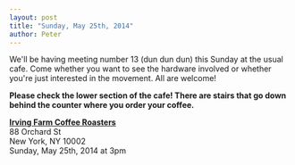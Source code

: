 ```yaml
---
layout: post
title: "Sunday, May 25th, 2014"
author: Peter
---
```


We'll be having meeting number 13 (dun dun dun) this Sunday at the usual cafe. Come whether you want to see the hardware involved or whether you're just interested in the movement. All are welcome!

__Please check the lower section of the cafe! There are stairs that go down behind the counter where you order your coffee.__

__[Irving Farm Coffee Roasters](https://www.google.com/maps/place/Irving+Farm+Coffee+Roasters/@40.7179886,-73.9902479,17z/data=!3m1!4b1!4m2!3m1!1s0x89c259873f0067c1:0x5aede67045aa029f)__<br>
88 Orchard St<br>
New York, NY 10002<br>
Sunday, May 25th, 2014 at 3pm
